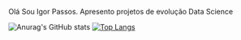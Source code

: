 Olá Sou Igor Passos. Apresento projetos de evolução Data Science


![Anurag's GitHub stats](https://github-readme-stats.vercel.app/api?username=Passos161&show_icons=true&theme=gruvbox)
[![Top Langs](https://github-readme-stats.vercel.app/api/top-langs/?username=Passos161&langs_count=8)](https://github.com/Passos161/github-readme-stats)


